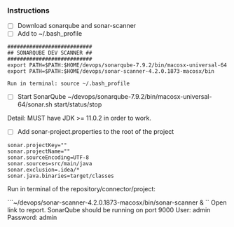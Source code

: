 ### Instructions

- [ ] Download sonarqube and sonar-scanner 
- [ ] Add to ~/.bash_profile 
```
###########################
## SONARQUBE DEV SCANNER ##
###########################
export PATH=$PATH:$HOME/devops/sonarqube-7.9.2/bin/macosx-universal-64
export PATH=$PATH:$HOME/devops/sonar-scanner-4.2.0.1873-macosx/bin
```

```Run in terminal: source ~/.bash_profile```

- [ ] Start SonarQube
~/devops/sonarqube-7.9.2/bin/macosx-universal-64/sonar.sh start/status/stop

Detail: MUST have JDK >= 11.0.2 in order to work.

- [ ] Add sonar-project.properties to the root of the project
```
sonar.projectKey=""
sonar.projectName=""
sonar.sourceEncoding=UTF-8
sonar.sources=src/main/java
sonar.exclusion=.idea/*
sonar.java.binaries=target/classes
```
Run in terminal of the repository/connector/project: 

```~/devops/sonar-scanner-4.2.0.1873-macosx/bin/sonar-scanner & ``
Open link to report. SonarQube should be running on port 9000
User: admin
Password: admin